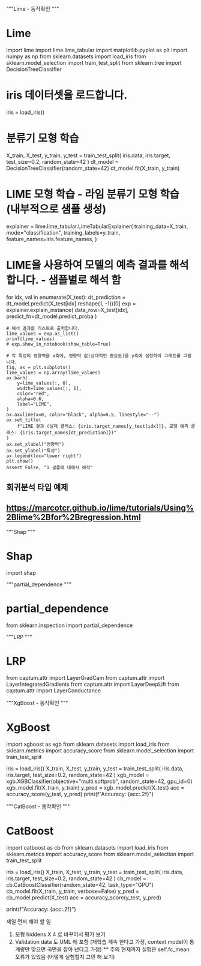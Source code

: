 """Lime - 동작확인
"""
# Lime
import lime
import lime.lime_tabular
import matplotlib.pyplot as plt
import numpy as np
from sklearn.datasets import load_iris
from sklearn.model_selection import train_test_split
from sklearn.tree import DecisionTreeClassifier

# iris 데이터셋을 로드합니다.
iris = load_iris()

# 분류기 모형 학습
X_train, X_test, y_train, y_test = train_test_split(
    iris.data, iris.target, test_size=0.2, random_state=42
)
dt_model = DecisionTreeClassifier(random_state=42)
dt_model.fit(X_train, y_train)

# LIME 모형 학습 - 라임 분류기 모형 학습 (내부적으로 샘플 생성)
explainer = lime.lime_tabular.LimeTabularExplainer(
    training_data=X_train,
    mode="classification",
    training_labels=y_train,
    feature_names=iris.feature_names,
)

# LIME을 사용하여 모델의 예측 결과를 해석합니다. - 샘플별로 해석 함
for idx, val in enumerate(X_test):
    dt_prediction = dt_model.predict(X_test[idx].reshape(1, -1))[0]
    exp = explainer.explain_instance(
        data_row=X_test[idx], predict_fn=dt_model.predict_proba
    )

    # 해석 결과를 리스트로 출력합니다.
    lime_values = exp.as_list()
    print(lime_values)
    # exp.show_in_notebook(show_table=True)

    # 각 특성의 영향력을 x축에, 영향력 값(상대적인 중요도)을 y축에 설정하여 그래프를 그립니다.
    fig, ax = plt.subplots()
    lime_values = np.array(lime_values)
    ax.barh(
        y=lime_values[:, 0],
        width=lime_values[:, 1],
        color="red",
        alpha=0.6,
        label="LIME",
    )
    ax.axvline(x=0, color="black", alpha=0.5, linestyle="--")
    ax.set_title(
        f"LIME 결과 (실제 클래스: {iris.target_names[y_test[idx]]}, 모델 예측 클래스: {iris.target_names[dt_prediction]})"
    )
    ax.set_xlabel("영향력")
    ax.set_ylabel("특성")
    ax.legend(loc="lower right")
    plt.show()
    assert False, "1 샘플에 대해서 해석"
## 회귀분석 타입 예제
## https://marcotcr.github.io/lime/tutorials/Using%2Blime%2Bfor%2Bregression.html 


"""Shap
"""
# Shap
import shap

"""partial_dependence
"""
# partial_dependence
from sklearn.inspection import partial_dependence


"""LRP
"""
# LRP
from captum.attr import LayerGradCam
from captum.attr import LayerIntegratedGradients
from captum.attr import LayerDeepLift
from captum.attr import LayerConductance


"""XgBoost - 동작확인
"""
# XgBoost
import xgboost as xgb
from sklearn.datasets import load_iris
from sklearn.metrics import accuracy_score
from sklearn.model_selection import train_test_split

iris = load_iris()
X_train, X_test, y_train, y_test = train_test_split(
    iris.data, iris.target, test_size=0.2, random_state=42
)
xgb_model = xgb.XGBClassifier(objective="multi:softprob", random_state=42, gpu_id=0)
xgb_model.fit(X_train, y_train)
y_pred = xgb_model.predict(X_test)
acc = accuracy_score(y_test, y_pred)
print(f"Accuracy: {acc:.2f}")

"""CatBoost - 동작확인
"""
# CatBoost
import catboost as cb
from sklearn.datasets import load_iris
from sklearn.metrics import accuracy_score
from sklearn.model_selection import train_test_split

iris = load_iris()
X_train, X_test, y_train, y_test = train_test_split(
    iris.data, iris.target, test_size=0.2, random_state=42
)
cb_model = cb.CatBoostClassifier(random_state=42, task_type="GPU")
cb_model.fit(X_train, y_train, verbose=False)
y_pred = cb_model.predict(X_test)
acc = accuracy_score(y_test, y_pred)

print(f"Accuracy: {acc:.2f}")





제일 먼저 해야 할 일
1. 모형 hiddens X 4 로 바꾸어서 평가 보기
2. Validation data 도 UML 에 포함 (재학습 계속 한다고 가정, context model이 통계량만 맞으면 국면을 잡아 낸다고 가정)
** 주의 현재까지 실험은 self.fc_mean 오류가 있었음 (어떻게 실험할지 고민 해 보기)